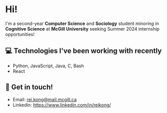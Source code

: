 # Hi!

I'm a second-year **Computer Science** and **Sociology** student minoring in **Cognitive Science** at **McGill University** seeking Summer 2024 internship opportunities!

## 💻  Technologies I've been working with recently
- Python, JavaScript, Java, C, Bash
- React

## 📧  Get in touch!

- Email: rei.kong@mail.mcgill.ca 
- Linkedin: https://www.linkedin.com/in/reikong/
